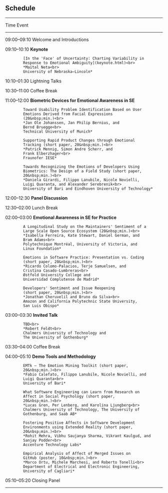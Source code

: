 ## Schedule

----------------------------------------------------------------------
Time        Event
----------- ----------------------------------------------------------
09:00–09:10 Welcome and Introductions

09:10–10:10 **Keynote**

            [In the 'Face' of Uncertainty: Charting Variability in
            Response to Emotional Ambiguity](keynote.html)<br>
			*Maital Neta<br>
			University of Nebraska—Lincoln*

10:10–01:30 Lightning Talks

10:30–11:00 Coffee Break

11:00–12:00 **Biometric Devices for Emotional Awareness in SE** <!-- – Chair: Person -->

            Toward Usability Problem Identification Based on User
			Emotions Derived from Facial Expressions
			(20&nbsp;min.)<br>
            *Jan Ole Johanssen, Jan Philip Bernius, and
			Bernd Bruegge<br>
			Technical University of Munich*

            Supporting Rapid Product Changes through Emotional
			Tracking (short paper, 20&nbsp;min.)<br>
            *Patrick Mennig, Simon Andre Scherr, and
			Frank Elberzhager<br>
			Fraunofer IESE*

            Towards Recognizing the Emotions of Developers Using
			Biometrics: The Design of a Field Study (short paper,
			20&nbsp;min.)<br>
            *Daniela Girardi, Filippo Lanubile, Nicole Novielli,
			Luigi Quaranta, and Alexander Serebrenik<br>
			University of Bari and Eindhoven University of Technology*

12:00–12:30 **Panel Discussion**

12:30–02:00 Lunch Break

02:00–03:00 **Emotional Awareness in SE for Practice** <!-- – Chair: Person -->

            A Longitudinal Study on the Maintainers' Sentiment of a
			Large Scale Open Source Ecosystem (20&nbsp;min.)<br>
            *Isabella Ferreira, Kate Stewart, Daniel German, and
			Bram Adams<br>
			Polytechnique Montréal, University of Victoria, and
			Linux Foundation*

            Emotions in Software Practice: Presentation vs. Coding
			(short paper, 20&nbsp;min.)<br>
            *Ricardo Colomo-Palacios, Terje Samuelsen, and
			Cristina Casado-Lumbreras<br>
			Østfold University College and
			Universidad Complutense de Madrid*

            Developers' Sentiment and Issue Reopening
			(short paper, 20&nbsp;min.)<br>
            *Jonathan Cheruvelil and Bruno da Silva<br>
            Amazon and California Polytechnic State University,
			San Luis Obispo*

03:00–03:30 **Invited Talk**

            TBD<br>
			*Robert Feldt<br>
            Chalmers University of Technology and
			The University of Gothenburg*

03:30–04:00 Coffee Break

04:00–05:10 **Demo Tools and Methodology** <!-- – Chair: Person -->

            EMTk — The Emotion Mining Toolkit (short paper,
			20&nbsp;min.)<br>
            *Fabio Calefato, Filippo Lanubile, Nicole Novielli, and
			Luigi Quaranta<br>
			University of Bari*

            What Software Engineering can Learn from Research on
			Affect in Social Psychology (short paper,
			20&nbsp;min.)<br>
            *Lucas Gren, Per Lenberg, and Karolina Ljungberg<br>
            Chalmers University of Technology, The University of
			Gothenburg, and Saab AB*

            Fostering Positive Affects in Software Development
			Environments using Extended Reality (short paper,
			20&nbsp;min.)<br>
            *Rohit Mehra, Vibhu Saujanya Sharma, Vikrant Kaulgud, and
			Sanjay Podder<br>
			Accenture Technology Labs*

            Empirical Analysis of Affect of Merged Issues on
			GitHub (poster, 10&nbsp;min.)<br>
            *Marco Ortu, Michele Marchesi, and Roberto Tonelli<br>
			Department of Electrical and Electronic Engineering,
			University of Cagliari*

05:10–05:20 Closing Panel

----------------------------------------------------------------------
